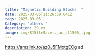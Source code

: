 ```yaml
---
title: "Magnetic Building Blocks  "
date: 2025-03-05T11:26:58.041Z
tags: 2025-03-05
Category: "others "
description: 29.xx
image: img/815flc9azel._ac_sl1500_.jpg
---
```

<!--StartFragment-->

https://amzlink.to/az0J5FMxtgECg ad

<!--EndFragment-->